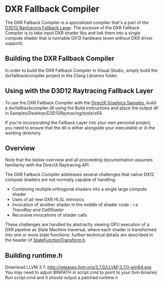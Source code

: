 # DXR Fallback Compiler
The DXR Fallback Compiler is a specialized compiler that's a part of the [D3D12 Raytracing Fallback Layer](https://github.com/Microsoft/DirectX-Graphics-Samples/tree/master/Libraries/D3D12RaytracingFallback). The purpose of the DXR Fallback Compiler is to take input DXR shader libs and link them into a single compute shader that is runnable DX12 hardware (even without DXR driver support).

## Building the DXR Fallback Compiler
In order to build the DXR Fallback Compiler in Visual Studio, simply build the dxrfallbackcompiler project in the *Clang Libraries* folder.

## Using with the D3D12 Raytracing Fallback Layer
To use the DXR Fallback Compiler with the [DirectX Graphics Samples](https://github.com/Microsoft/DirectX-Graphics-Samples/blob/master/Samples/Desktop/D3D12Raytracing/readme.md), build a dxrfallbackcompiler.dll using the Build instructions and place the output dll in Samples/Desktop/D3D12Raytracing/tools/x64. 

If you're incorporating the Fallback Layer into your own personal project, you need to ensure that the dll is either alongside your executable or in the working directory.

## Overview
Note that the below overview and all proceeding documentation assumes familiarity with the DirectX Raytracing API.

The DXR Fallback Compiler addresses several challenges that native DX12 compute shaders are not normally capable of handling:
 * Combining multiple orthogonal shaders into a single large compute shader
 * Uses of all new DXR HLSL intrinsics
 * Invocation of another shader in the middle of shader code - *i.e. TraceRay and CallShader*
 * Recursive invocations of shader calls

These challenges are handled by abstractly viewing GPU execution of a DXR pipeline as State Machine traversal, where each shader is transformed into one or more state functions. further technical details are described in the header of [StateFunctionTransform.h](..\DxrFallback\StateFunctionTransform.h).

## Building runtime.h
Download LLVM 3.7: http://releases.llvm.org/3.7.0/LLVM-3.7.0-win64.exe
You may need to adjust BINPATH in script.cmd to point to your llvm binaries
Run script.cmd and it should output a patched runtime.h
